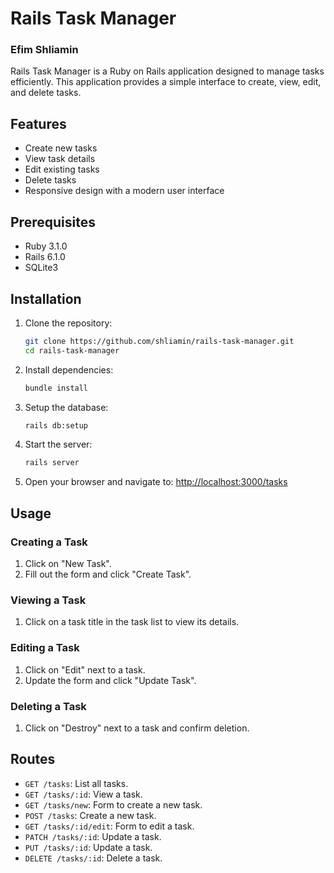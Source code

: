 
# Rails Task Manager

### Efim Shliamin

Rails Task Manager is a Ruby on Rails application designed to manage tasks efficiently. This application provides a simple interface to create, view, edit, and delete tasks.

## Features

- Create new tasks
- View task details
- Edit existing tasks
- Delete tasks
- Responsive design with a modern user interface

## Prerequisites

- Ruby 3.1.0
- Rails 6.1.0
- SQLite3

## Installation

1. Clone the repository:
   ```bash
   git clone https://github.com/shliamin/rails-task-manager.git
   cd rails-task-manager
   ```

2. Install dependencies:
   ```bash
   bundle install
   ```

3. Setup the database:
   ```bash
   rails db:setup
   ```

4. Start the server:
   ```bash
   rails server
   ```

5. Open your browser and navigate to:
   [http://localhost:3000/tasks](http://localhost:3000/tasks)

## Usage

### Creating a Task
1. Click on "New Task".
2. Fill out the form and click "Create Task".

### Viewing a Task
1. Click on a task title in the task list to view its details.

### Editing a Task
1. Click on "Edit" next to a task.
2. Update the form and click "Update Task".

### Deleting a Task
1. Click on "Destroy" next to a task and confirm deletion.

## Routes

- `GET /tasks`: List all tasks.
- `GET /tasks/:id`: View a task.
- `GET /tasks/new`: Form to create a new task.
- `POST /tasks`: Create a new task.
- `GET /tasks/:id/edit`: Form to edit a task.
- `PATCH /tasks/:id`: Update a task.
- `PUT /tasks/:id`: Update a task.
- `DELETE /tasks/:id`: Delete a task.



